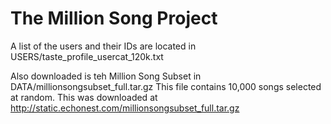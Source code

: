 The Million Song Project
=============================


A list of the users and their IDs are located in USERS/taste_profile_usercat_120k.txt

Also downloaded is teh Million Song Subset in DATA/millionsongsubset_full.tar.gz 
	This file contains 10,000 songs selected at random.  This was downloaded at http://static.echonest.com/millionsongsubset_full.tar.gz


